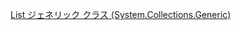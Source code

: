 
[List ジェネリック クラス (System.Collections.Generic)](https://msdn.microsoft.com/ja-jp/library/6sh2ey19(v=vs.80).aspx)
